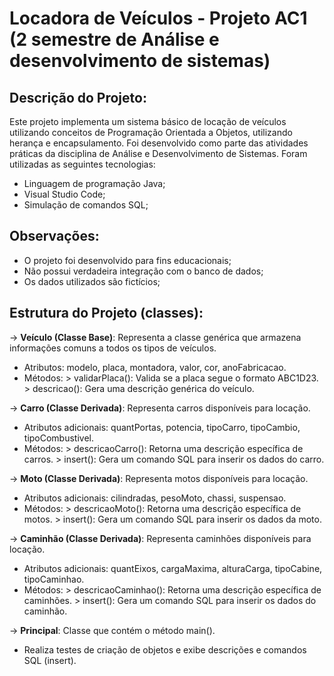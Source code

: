 # **Locadora de Veículos - Projeto AC1 (2 semestre de Análise e desenvolvimento de sistemas)**

## Descrição do Projeto:

Este projeto implementa um sistema básico de locação de veículos utilizando conceitos de Programação Orientada a Objetos, utilizando herança e encapsulamento. 
Foi desenvolvido como parte das atividades práticas da disciplina de Análise e Desenvolvimento de Sistemas. Foram utilizadas as seguintes tecnologias:
- Linguagem de programação Java;
- Visual Studio Code;
- Simulação de comandos SQL;

## Observações:

- O projeto foi desenvolvido para fins educacionais;
- Não possui verdadeira integração com o banco de dados;
- Os dados utilizados são fictícios;


## Estrutura do Projeto  (classes):

-> **Veículo (Classe Base)**:
Representa a classe genérica que armazena informações comuns a todos os tipos de veículos.

   - Atributos:
    modelo, placa, montadora, valor, cor, anoFabricacao.
   - Métodos:
    > validarPlaca(): Valida se a placa segue o formato ABC1D23.
    > descricao(): Gera uma descrição genérica do veículo.

-> **Carro (Classe Derivada)**:
Representa carros disponíveis para locação.

   - Atributos adicionais:
    quantPortas, potencia, tipoCarro, tipoCambio, tipoCombustivel.
   - Métodos:
    > descricaoCarro(): Retorna uma descrição específica de carros.
    > insert(): Gera um comando SQL para inserir os dados do carro.

-> **Moto (Classe Derivada)**:
Representa motos disponíveis para locação.

   - Atributos adicionais:
    cilindradas, pesoMoto, chassi, suspensao.
   - Métodos:
    > descricaoMoto(): Retorna uma descrição específica de motos.
    > insert(): Gera um comando SQL para inserir os dados da moto.

-> **Caminhão (Classe Derivada)**:
Representa caminhões disponíveis para locação.

   - Atributos adicionais:
    quantEixos, cargaMaxima, alturaCarga, tipoCabine, tipoCaminhao.
   - Métodos:
    > descricaoCaminhao(): Retorna uma descrição específica de caminhões.
    > insert(): Gera um comando SQL para inserir os dados do caminhão.

-> **Principal**:
Classe que contém o método main().

   - Realiza testes de criação de objetos e exibe descrições e comandos SQL (insert).
